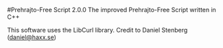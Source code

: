 #Prehrajto-Free Script 2.0.0
The improved Prehrajto-Free Script written in C++

This software uses the LibCurl library. Credit to Daniel Stenberg (daniel@haxx.se)
